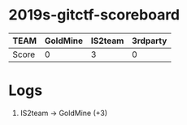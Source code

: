 # 2019s-gitctf-scoreboard
| TEAM | GoldMine | IS2team | 3rdparty |
| -----| -- | -- | -- |
| Score | 0| 3 | 0 |

# Logs
1. IS2team -> GoldMine (+3)
